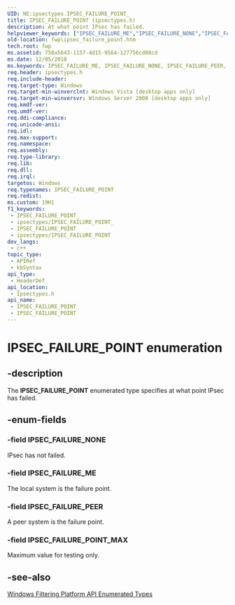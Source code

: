 ```yaml
---
UID: NE:ipsectypes.IPSEC_FAILURE_POINT_
title: IPSEC_FAILURE_POINT (ipsectypes.h)
description: At what point IPsec has failed.
helpviewer_keywords: ["IPSEC_FAILURE_ME","IPSEC_FAILURE_NONE","IPSEC_FAILURE_PEER","IPSEC_FAILURE_POINT","IPSEC_FAILURE_POINT enumeration [Filtering]","IPSEC_FAILURE_POINT_MAX","fwp.ipsec_failure_point","ipsectypes/IPSEC_FAILURE_ME","ipsectypes/IPSEC_FAILURE_NONE","ipsectypes/IPSEC_FAILURE_PEER","ipsectypes/IPSEC_FAILURE_POINT","ipsectypes/IPSEC_FAILURE_POINT_MAX"]
old-location: fwp\ipsec_failure_point.htm
tech.root: fwp
ms.assetid: 750a5643-1157-4d15-9564-127756cd08cd
ms.date: 12/05/2018
ms.keywords: IPSEC_FAILURE_ME, IPSEC_FAILURE_NONE, IPSEC_FAILURE_PEER, IPSEC_FAILURE_POINT, IPSEC_FAILURE_POINT enumeration [Filtering], IPSEC_FAILURE_POINT_MAX, fwp.ipsec_failure_point, ipsectypes/IPSEC_FAILURE_ME, ipsectypes/IPSEC_FAILURE_NONE, ipsectypes/IPSEC_FAILURE_PEER, ipsectypes/IPSEC_FAILURE_POINT, ipsectypes/IPSEC_FAILURE_POINT_MAX
req.header: ipsectypes.h
req.include-header: 
req.target-type: Windows
req.target-min-winverclnt: Windows Vista [desktop apps only]
req.target-min-winversvr: Windows Server 2008 [desktop apps only]
req.kmdf-ver: 
req.umdf-ver: 
req.ddi-compliance: 
req.unicode-ansi: 
req.idl: 
req.max-support: 
req.namespace: 
req.assembly: 
req.type-library: 
req.lib: 
req.dll: 
req.irql: 
targetos: Windows
req.typenames: IPSEC_FAILURE_POINT
req.redist: 
ms.custom: 19H1
f1_keywords:
 - IPSEC_FAILURE_POINT_
 - ipsectypes/IPSEC_FAILURE_POINT_
 - IPSEC_FAILURE_POINT
 - ipsectypes/IPSEC_FAILURE_POINT
dev_langs:
 - c++
topic_type:
 - APIRef
 - kbSyntax
api_type:
 - HeaderDef
api_location:
 - Ipsectypes.h
api_name:
 - IPSEC_FAILURE_POINT_
 - IPSEC_FAILURE_POINT
---
```


# IPSEC_FAILURE_POINT enumeration


## -description

The <b>IPSEC_FAILURE_POINT</b> enumerated type specifies at what point IPsec has failed.

## -enum-fields

### -field IPSEC_FAILURE_NONE

IPsec has not failed.

### -field IPSEC_FAILURE_ME

The local system is the failure point.

### -field IPSEC_FAILURE_PEER

A peer system is the failure point.

### -field IPSEC_FAILURE_POINT_MAX

Maximum value for testing only.

## -see-also

<a href="/windows/desktop/FWP/fwp-enums">Windows Filtering Platform API Enumerated Types</a>

